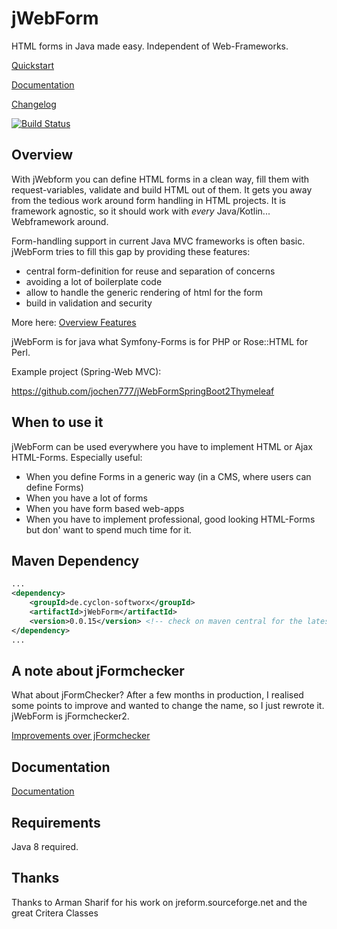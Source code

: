 # jWebForm

HTML forms in Java made easy.  Independent of Web-Frameworks.


[Quickstart](doc/quickstart.md)

[Documentation](doc/start.md)

[Changelog](doc/CHANGELOG.md)

[![Build Status](https://travis-ci.org/jochen777/jWebForm.svg?branch=master)](https://travis-ci.org/jochen777/jWebForm)

## Overview

With jWebform you can define HTML forms in a clean way, 
fill them with request-variables, validate and build HTML out of them.
It gets you away from the tedious work around form handling in HTML projects.
It is framework agnostic, so it should work with *every* Java/Kotlin... Webframework around. 

Form-handling support in current Java MVC frameworks is often basic.
 jWebForm tries to fill this gap by providing these features:

* central form-definition for reuse and separation of concerns
* avoiding a lot of boilerplate code
* allow to handle the generic rendering of html for the form
* build in validation and security

More here: [Overview Features](doc/features.md)


jWebForm is for java what Symfony-Forms is for PHP or Rose::HTML for Perl.

Example project (Spring-Web MVC):

https://github.com/jochen777/jWebFormSpringBoot2Thymeleaf

## When to use it

jWebForm can be used everywhere you have to implement HTML or Ajax HTML-Forms.
Especially useful:
* When you define Forms in a generic way (in a CMS, where users can define Forms)
* When you have a lot of forms
* When you have form based web-apps
* When you have to implement professional, good looking HTML-Forms but don' want to spend much time for it.  



## Maven Dependency
```xml
...
<dependency>
    <groupId>de.cyclon-softworx</groupId>
    <artifactId>jWebForm</artifactId>
    <version>0.0.15</version> <!-- check on maven central for the latest version -->
</dependency>
...
```

## A note about jFormchecker

What about jFormChecker? After a few months in production, 
I realised some points to improve and wanted to change the name, so I just rewrote it. jWebForm is jFormchecker2. 

[Improvements over jFormchecker](doc/jformchecker_compare.md)

## Documentation

[Documentation](doc/start.md)

## Requirements

Java 8 required.

## Thanks

Thanks to Arman Sharif for his work on jreform.sourceforge.net and the great Critera Classes
